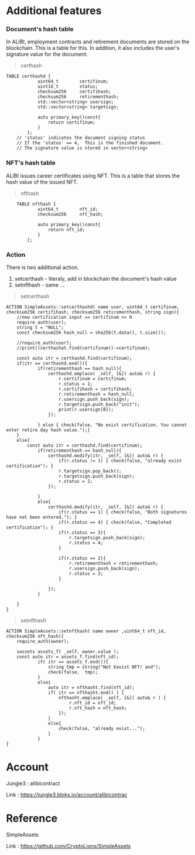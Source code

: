 
Additional features
===
### Document's hash table
In ALIBI, employment contracts and retirement documents are stored on the blockchain. This is a table for this.
In addition, it also includes the user's signature value for the document.

> certhash
```
TABLE certhashd {
			uint64_t		certifinum;
			uint16_t		status;
			checksum256		certifihash;
			checksum256		retirementhash;
			std::vector<string> usersign;
			std::vector<string> targetsign;	

			auto primary_key()const{
				return certifinum;
			}
		};
    // 'status' indicates the document signing status
    // If the 'status' == 4,  This is the finished document.
    // The signature value is stored in vector<string>
```




### NFT's hash table
ALIBI issues career certificates using NFT. This is a table that stores the hash value of the issued NFT.

> nfthash
```
	TABLE nfthash {
			uint64_t		nft_id;
			checksum256		nft_hash;

			auto primary_key()const{
				return nft_id;
			}
		};
```

### Action
There is two additional action.
1. setcerthash - literaly, add in blockchain the document's hash value
2. setnfthash - same ...

> setcerthash
```
ACTION SimpleAssets::setcerthashd( name user, uint64_t certifinum, checksum256 certifihash, checksum256 retirementhash, string sign){
	//new certification input == certifinum >> 0 
	require_auth(user);
	string t = "NULL";
	const checksum256 hash_null = sha256(t.data(), t.size());

	//require_auth(user);
	//print((certhashat.find(certifinum))->certifinum);

	const auto itr = certhashd.find(certifinum);
	if(itr == certhashd.end()){
			if(retirementhash == hash_null){
				certhashd.emplace( _self, [&]( auto& r) {
					r.certifinum = certifinum;	
					r.status = 1;
					r.certifihash = certifihash;
					r.retirementhash = hash_null;	
					r.usersign.push_back(sign);	
					r.targetsign.push_back("init");
					print(r.usersign[0]);
				});
				
			} else { check(false, "No exist certification. You cannot enter retire day hash value.");}
	}
	else{
		const auto itr = certhashd.find(certifinum);
			if(retirementhash == hash_null){
				certhashd.modify(itr, _self, [&]( auto& r) {
					if(r.status != 1) { check(false, "already exist certification"); }
					r.targetsign.pop_back();
					r.targetsign.push_back(sign);
					r.status = 2;
				});

			}
			else{
				certhashd.modify(itr, _self, [&]( auto& r) {
					if(r.status == 1) { check(false, "Both signatures have not been entered."); }
					if(r.status == 4) { check(false, "Completed certification"); }
					if(r.status == 3){
						r.targetsign.push_back(sign);
						r.status = 4;
					}	
					
					if(r.status == 2){
						r.retirementhash = retirementhash;
						r.usersign.push_back(sign);
						r.status = 3;
					}
		
				});
			}
			
	}
}

```

> setnfthash
```
ACTION SimpleAssets::setnfthash( name owner ,uint64_t nft_id, checksum256 nft_hash){
	require_auth(owner);

	sassets assets_f( _self, owner.value );
	const auto itr = assets_f.find(nft_id);
			if( itr == assets_f.end()){	
				string tmp = string("Not Eexist NFT! and");
				check(false,  tmp);
			}
			else{
				auto itr = nfthasht.find(nft_id);
				if( itr == nfthasht.end() ) {
					nfthasht.emplace( _self, [&]( auto& r ) {
						r.nft_id = nft_id;
						r.nft_hash = nft_hash;
					});
				}
				else{
					check(false, "already exist...");
				}
			}
}

```








Account
=== 
Jungle3 : alibicontract

Link : https://jungle3.bloks.io/account/alibicontrac


Reference
===
SimpleAssets

Link : https://github.com/CryptoLions/SimpleAssets
